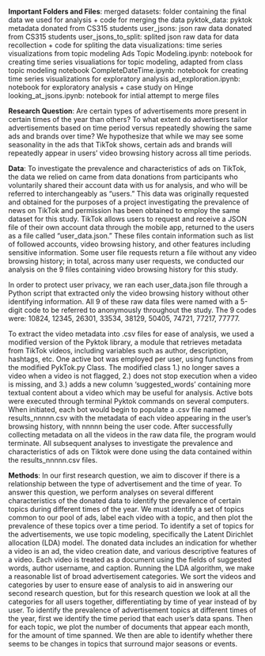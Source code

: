 **Important Folders and Files**:
merged datasets: folder containing the final data we used for analysis + code for merging the data
pyktok_data: pyktok metadata donated from CS315 students
user_jsons: json raw data donated from CS315 students
user_jsons_to_split: splited json raw data for data recollection + code for spliting the data
visualizations: time series visualizations from topic modeling
Ads Topic Modeling.ipynb: notebook for creating time series visualiations for topic modeling, adapted from class topic modeling notebook
CompleteDateTime.ipynb: notebook for creating time series visualizations for exploratory analysis
ad_exploration.ipynb: notebook for exploratory analysis + case study on Hinge
looking_at_jsons.ipynb: notebook for intial attempt to merge files



**Research Question**: 
Are certain types of advertisements more present in certain times of the year than others? To what extent do advertisers tailor advertisements based on time period versus repeatedly showing the same ads and brands over time? We hypothesize that while we may see some seasonality in the ads that TikTok shows, certain ads and brands will repeatedly appear in users’ video browsing history across all time periods.

**Data**: 
To investigate the prevalence and characteristics of ads on TikTok, the data we relied on came from data donations from participants who voluntarily shared their account data with us for analysis, and who will be referred to interchangeably as “users.” This data was originally requested and obtained for the purposes of a project investigating the prevalence of news on TikTok and permission has been obtained to employ the same dataset for this study. TikTok allows users to request and receive a JSON file of their own account data through the mobile app, returned to the users as a file called “user_data.json.” These files contain information such as list of followed accounts, video browsing history, and other features including sensitive information. Some user file requests return a file without any video browsing history; in total, across many user requests, we conducted our analysis on the 9 files containing video browsing history for this study.

In order to protect user privacy, we ran each user_data.json file through a Python script that extracted only the video browsing history without other identifying information. All 9 of these raw data files were named with a 5-digit code to be referred to anonymously throughout the study. The 9 codes were: 10824, 12345, 26301, 33534, 38129, 50405, 74721, 77217, 77777. 

To extract the video metadata into .csv files for ease of analysis, we used a modified version of the Pyktok library, a module that retrieves metadata from TikTok videos, including variables such as author, description, hashtags, etc. One active bot was employed per user, using functions from the modified PykTok.py Class. The modified class 1.) no longer saves a video when a video is not flagged, 2.) does not stop execution when a video is missing, and 3.) adds a new column ‘suggested_words’ containing more textual content about a video which may be useful for analysis. Active bots were executed through terminal Pyktok commands on several computers. When initiated, each bot would begin to populate a .csv file named results_nnnnn.csv with the metadata of each video appearing in the user’s browsing history, with nnnnn being the user code. After successfully collecting metadata on all the videos in the raw data file, the program would terminate. All subsequent analyses to investigate the prevalence and characteristics of ads on Tiktok were done using the data contained within the results_nnnnn.csv files. 

**Methods**:
In our first research question, we aim to discover if there is a relationship between the type of advertisement and the time of year. To answer this question, we perform analyses on several different characteristics of the donated data to identify the prevalence of certain topics during different times of the year. We must identify a set of topics common to our pool of ads, label each video with a topic, and then plot the prevalence of these topics over a time period. To identify a set of topics for the advertisements, we use topic modeling, specifically the Latent Dirichlet allocation (LDA) model. The donated data includes an indication for whether a video is an ad, the video creation date, and various descriptive features of a video. Each video is treated as a document using the fields of suggested words, author username, and caption. Running the LDA algorithm, we make a reasonable list of broad advertisement categories. We sort the videos and categories by user to ensure ease of analysis to aid in answering our second research question, but for this research question we look at all the categories for all users together, differentiating by time of year instead of by user. To identify the prevalence of advertisement topics at different times of the year, first we identify the time period that each user’s data spans. Then for each topic, we plot the number of documents that appear each month, for the amount of time spanned. We then are able to identify whether there seems to be changes in topics that surround major seasons or events.

